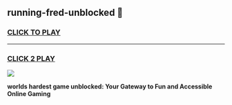 
## running-fred-unblocked 👋
<h3>
<a href="https://premium.freeplayer.one?title=running-fred-unblocked&ref=14F">CLICK TO PLAY</a></h3>
<hr>

<h3>
<a href="https://premium.freeplayer.one?title=running-fred-unblocked&ref=14F">CLICK 2 PLAY</a>
  
</h3>

<a href="https://premium.freeplayer.one?title=running-fred-unblocked&ref=12F/"><img src="https://clearcache.store/games.png"></a>


**worlds hardest game unblocked: Your Gateway to Fun and Accessible Online Gaming**

